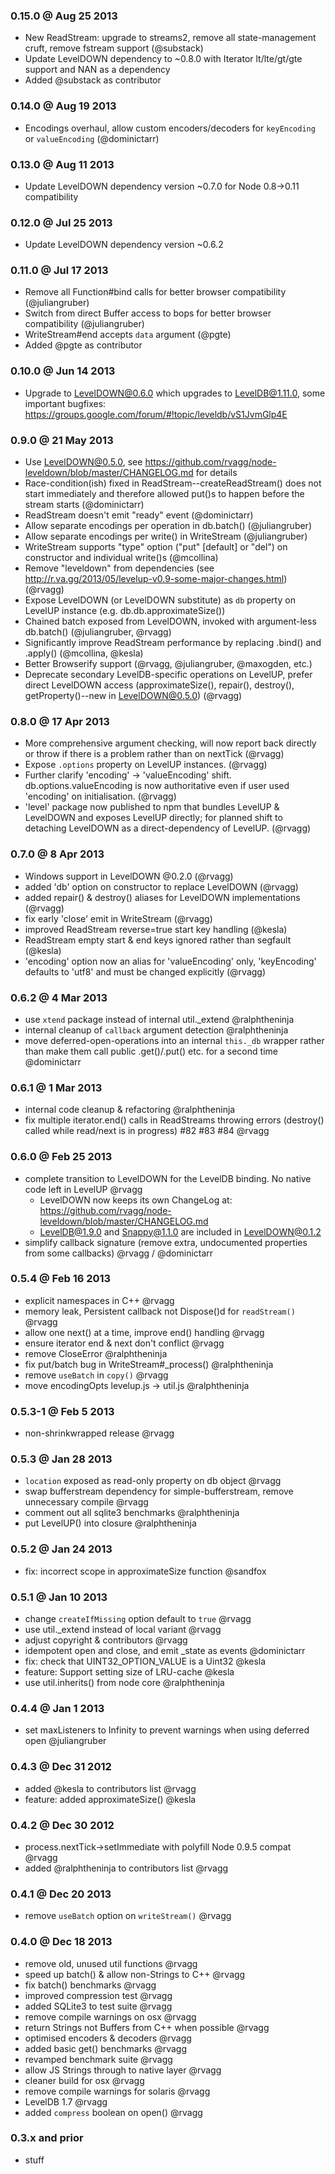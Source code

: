 ### 0.15.0 @ Aug 25 2013

 * New ReadStream: upgrade to streams2, remove all state-management cruft, remove fstream support (@substack)
 * Update LevelDOWN dependency to ~0.8.0 with Iterator lt/lte/gt/gte support and NAN as a dependency
 * Added @substack as contributor

### 0.14.0 @ Aug 19 2013

 * Encodings overhaul, allow custom encoders/decoders for `keyEncoding` or `valueEncoding` (@dominictarr)

### 0.13.0 @ Aug 11 2013

 * Update LevelDOWN dependency version ~0.7.0 for Node 0.8->0.11 compatibility

### 0.12.0 @ Jul 25 2013

  * Update LevelDOWN dependency version ~0.6.2

### 0.11.0 @ Jul 17 2013

  * Remove all Function#bind calls for better browser compatibility (@juliangruber)
  * Switch from direct Buffer access to bops for better browser compatibility (@juliangruber)
  * WriteStream#end accepts `data` argument (@pgte)
  * Added @pgte as contributor

### 0.10.0 @ Jun 14 2013

  * Upgrade to LevelDOWN@0.6.0 which upgrades to LevelDB@1.11.0, some important bugfixes: https://groups.google.com/forum/#!topic/leveldb/vS1JvmGlp4E

### 0.9.0 @ 21 May 2013

  * Use LevelDOWN@0.5.0, see https://github.com/rvagg/node-leveldown/blob/master/CHANGELOG.md for details
  * Race-condition(ish) fixed in ReadStream--createReadStream() does not start immediately and therefore allowed put()s to happen before the stream starts (@dominictarr)
  * ReadStream doesn't emit "ready" event (@dominictarr)
  * Allow separate encodings per operation in db.batch() (@juliangruber)
  * Allow separate encodings per write() in WriteStream (@juliangruber)
  * WriteStream supports "type" option ("put" [default] or "del") on constructor and individual write()s (@mcollina)
  * Remove "leveldown" from dependencies (see http://r.va.gg/2013/05/levelup-v0.9-some-major-changes.html) (@rvagg)
  * Expose LevelDOWN (or LevelDOWN substitute) as `db` property on LevelUP instance (e.g. db.db.approximateSize())
  * Chained batch exposed from LevelDOWN, invoked with argument-less db.batch() (@juliangruber, @rvagg)
  * Significantly improve ReadStream performance by replacing .bind() and .apply() (@mcollina, @kesla)
  * Better Browserify support (@rvagg, @juliangruber, @maxogden, etc.)
  * Deprecate secondary LevelDB-specific operations on LevelUP, prefer direct LevelDOWN access (approximateSize(), repair(), destroy(), getProperty()--new in LevelDOWN@0.5.0) (@rvagg)

### 0.8.0 @ 17 Apr 2013

  * More comprehensive argument checking, will now report back directly or throw if there is a problem rather than on nextTick (@rvagg)
  * Expose `.options` property on LevelUP instances. (@rvagg)
  * Further clarify 'encoding' -> 'valueEncoding' shift. db.options.valueEncoding is now authoritative even if user used 'encoding' on initialisation. (@rvagg)
  * 'level' package now published to npm that bundles LevelUP & LevelDOWN and exposes LevelUP directly; for planned shift to detaching LevelDOWN as a direct-dependency of LevelUP. (@rvagg)

### 0.7.0 @ 8 Apr 2013

  * Windows support in LevelDOWN @0.2.0 (@rvagg)
  * added 'db' option on constructor to replace LevelDOWN (@rvagg)
  * added repair() & destroy() aliases for LevelDOWN implementations (@rvagg)
  * fix early 'close' emit in WriteStream (@rvagg)
  * improved ReadStream reverse=true start key handling (@kesla)
  * ReadStream empty start & end keys ignored rather than segfault (@kesla)
  * 'encoding' option now an alias for 'valueEncoding' only, 'keyEncoding' defaults to 'utf8' and must be changed explicitly (@rvagg)

### 0.6.2 @ 4 Mar 2013

  * use `xtend` package instead of internal util._extend @ralphtheninja
  * internal cleanup of `callback` argument detection @ralphtheninja
  * move deferred-open-operations into an internal `this._db` wrapper rather than make them call public .get()/.put() etc. for a second time @dominictarr

### 0.6.1 @ 1 Mar 2013

  * internal code cleanup & refactoring @ralphtheninja
  * fix multiple iterator.end() calls in ReadStreams throwing errors (destroy() called while read/next is in progress) #82 #83 #84 @rvagg

### 0.6.0 @ Feb 25 2013

  * complete transition to LevelDOWN for the LevelDB binding. No native code left in LevelUP @rvagg
    - LevelDOWN now keeps its own ChangeLog at: https://github.com/rvagg/node-leveldown/blob/master/CHANGELOG.md
    - LevelDB@1.9.0 and Snappy@1.1.0 are included in LevelDOWN@0.1.2
  * simplify callback signature (remove extra, undocumented properties from some callbacks) @rvagg / @dominictarr

### 0.5.4 @ Feb 16 2013

  * explicit namespaces in C++ @rvagg
  * memory leak, Persistent<Function> callback not Dispose()d for `readStream()` @rvagg
  * allow one next() at a time, improve end() handling @rvagg
  * ensure iterator end & next don't conflict @rvagg
  * remove CloseError @ralphtheninja
  * fix put/batch bug in WriteStream#_process() @ralphtheninja
  * remove `useBatch` in `copy()` @rvagg
  * move encodingOpts levelup.js -> util.js @ralphtheninja

### 0.5.3-1 @ Feb 5 2013

  * non-shrinkwrapped release @rvagg

### 0.5.3 @ Jan 28 2013

  * `location` exposed as read-only property on db object @rvagg
  * swap bufferstream dependency for simple-bufferstream, remove unnecessary compile @rvagg
  * comment out all sqlite3 benchmarks @ralphtheninja
  * put LevelUP() into closure @ralphtheninja

### 0.5.2 @ Jan 24 2013

  * fix: incorrect scope in approximateSize function @sandfox

### 0.5.1 @ Jan 10 2013

  * change `createIfMissing` option default to `true` @rvagg
  * use util._extend instead of local variant @rvagg
  * adjust copyright & contributors @rvagg
  * idempotent open and close, and emit _state as events @dominictarr
  * fix: check that UINT32_OPTION_VALUE is a Uint32 @kesla
  * feature: Support setting size of LRU-cache @kesla
  * use util.inherits() from node core @ralphtheninja

### 0.4.4 @ Jan 1 2013

  * set maxListeners to Infinity to prevent warnings when using deferred open @juliangruber

### 0.4.3 @ Dec 31 2012

  * added @kesla to contributors list @rvagg
  * feature: added approximateSize() @kesla

### 0.4.2 @ Dec 30 2012

  * process.nextTick->setImmediate with polyfill Node 0.9.5 compat @rvagg
  * added @ralphtheninja to contributors list @rvagg

### 0.4.1 @ Dec 20 2013

  * remove `useBatch` option on `writeStream()` @rvagg

### 0.4.0 @ Dec 18 2013

  * remove old, unused util functions @rvagg
  * speed up batch() & allow non-Strings to C++ @rvagg
  * fix batch() benchmarks @rvagg
  * improved compression test @rvagg
  * added SQLite3 to test suite @rvagg
  * remove compile warnings on osx @rvagg
  * return Strings not Buffers from C++ when possible @rvagg
  * optimised encoders & decoders @rvagg
  * added basic get() benchmarks @rvagg
  * revamped benchmark suite @rvagg
  * allow JS Strings through to native layer @rvagg
  * cleaner build for osx @rvagg
  * remove compile warnings for solaris @rvagg
  * LevelDB 1.7 @rvagg
  * added `compress` boolean on open() @rvagg

### 0.3.x and prior

  * stuff